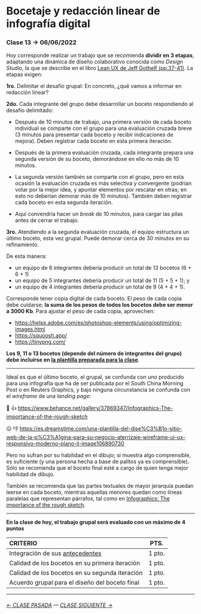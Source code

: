 # Bocetaje y redacción linear de infografía digital

### Clase 13 → 06/06/2022 

Hoy corresponde realizar un trabajo que se recomienda **dividir en 3 etapas**, adaptando una dinámica de diseño colaborativo conocida como *Design Studio*, la que se describe en el libro [Lean UX de Jeff Gothelf (pp.37-41)](https://drive.google.com/file/d/1sjTOzb0sRthTwPaNZF5wDJ4KkEsgChAc/view?usp=sharing). La etapas exigen:

**1ro.** Delimitar el desafío grupal: En concreto, ¿qué vamos a informar en redacción linear?

**2do.** Cada integrante del grupo debe desarrollar un boceto respondiendo al desafío delimitado:
 
- Después de 10 minutos de trabajo, una primera versión de cada boceto individual se comparte con el grupo para una evaluación cruzada breve (3 minutos para presentar cada boceto y recibir indicaciones de mejora). Deben registrar cada boceto en esta primera iteración.

- Después de la primera evaluación cruzada, cada integrante prepara una segunda versión de su boceto, demorándose en ello no más de 10 minutos.

- La segunda versión también se comparte con el grupo, pero en esta ocasión la evaluación cruzada es más selectiva y convergente (podrían votar por la mejor idea, y apuntar elementos por rescatar en otras; en esto no deberían demorar más de 10 minutos). También deben registrar cada boceto en esta segunda iteración.

- Aquí convendría hacer un *break* de 10 minutos, para cargar las pilas antes de cerrar el trabajo.

**3ro.** Atendiendo a la segunda evaluación cruzada, el equipo estructura un último boceto, esta vez grupal. Puede demorar cerca de 30 minutos en su refinamiento. 

De esta manera: 

- un equipo de 6 integrantes debería producir un total de 13 bocetos (6 + 6 + 1) 
- un equipo de 5 integrantes debería producir un total de 11 (5 + 5 + 1); y 
- un equipo de 4 integrantes debería producir un total de 9 (4 + 4 + 1).

Corresponde tener copia digital de cada boceto. El peso de cada copia debe cuidarse; **la suma de los pesos de todos los bocetos debe ser menor a 3000 Kb**. Para ajustar el peso de cada copia, aprovechen:

- https://helpx.adobe.com/es/photoshop-elements/using/optimizing-images.html
- https://squoosh.app/
- https://tinypng.com/

**Los 9, 11 o 13 bocetos (depende del número de integrantes del grupo) debe incluirse en [la plantilla preparada para la clase](https://profesorfaco.github.io/dno075-2022-1/clase-13/)**.

- - - - - - - -

Ideal es que el último boceto, el grupal, se confunda con uno producido para una infografía que ha de ser publicada por el South China Morning Post o en Reuters Graphics, y bajo ninguna circunstancia se confunda con el *wireframe* de una *landing page*:

🙂  👍  https://www.behance.net/gallery/37869347/Infographics-The-importance-of-the-rough-sketch

☹️  👎  https://es.dreamstime.com/una-plantilla-del-dise%C3%B1o-sitio-web-de-la-p%C3%A1gina-para-su-negocio-aterrizaje-wireframe-ui-ux-responsivo-moderno-plano-il-image106890730

Pero no sufran por su habilidad en el dibujo; si muestra algo comprensible, es suficiente (y una persona hecha a base de palitos ya es comprensible). Sólo se recomienda que el boceto final esté a cargo de quien tenga mejor habilidad de dibujo.

También se recomienda que las partes textuales de mayor jerarquía puedan leerse en cada boceto, mientras aquellas menores quedan como líneas paralelas que representan párrafos, tal como en [Infographics: The importance of the rough sketch](https://www.behance.net/gallery/37869347/Infographics-The-importance-of-the-rough-sketch).

- - - - - - - - - - -

**En la clase de hoy, el trabajo grupal será evaluado con un máximo de 4 puntos** 

| CRITERIO | PTS.  |
|:---------|:-----:|
| Integración de sus [antecedentes](https://github.com/profesorfaco/dno075-2022-1/tree/main/clase-12) | 1 pto. |
| Calidad de los bocetos en su primera iteración | 1 pto. |
| Calidad de los bocetos en su segunda iteración | 1 pto. |
| Acuerdo grupal para el diseño del boceto final | 1 pto. |

- - - - - - - - - - - -

###### [← CLASE PASADA](https://github.com/profesorfaco/dno075-2022-1/tree/main/clase-12) — [CLASE SIGUIENTE →](https://github.com/profesorfaco/dno075-2022-1/tree/main/clase-14)
